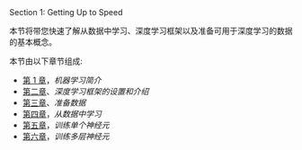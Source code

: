 <title>Section 1: Getting Up to Speed</title>  Section 1: Getting Up to Speed

本节将带您快速了解从数据中学习、深度学习框架以及准备可用于深度学习的数据的基本概念。

本节由以下章节组成:

*   [第 1 章](e3181710-1bb7-4069-825a-a235355bc116.xhtml)，*机器学习简介*
*   [第二章](0b6e1f9c-280c-4107-aa1b-862b99f991c8.xhtml)、*深度学习框架的设置和介绍*
*   [第三章](8300fba9-620e-4bc3-8d81-3b02c5043a0d.xhtml)、*准备数据*
*   [第四章](7f55e68e-2e9f-486f-9337-5b2ea7bdb504.xhtml)，*从数据中学习*
*   [第五章](4e4b45a6-1924-4918-b2cd-81f0448fb213.xhtml)，*训练单个神经元*
*   [第六章](a6dd89cc-54bd-454d-8bea-7dd4518e85b0.xhtml)，*训练多层神经元*